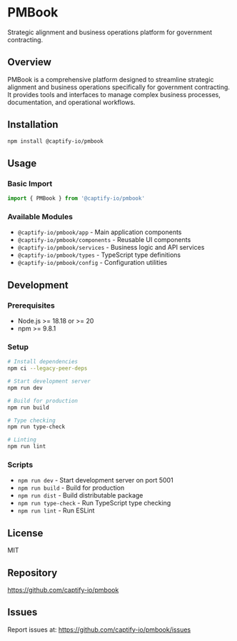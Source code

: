 # PMBook

Strategic alignment and business operations platform for government contracting.

## Overview

PMBook is a comprehensive platform designed to streamline strategic alignment and business operations specifically for government contracting. It provides tools and interfaces to manage complex business processes, documentation, and operational workflows.

## Installation

```bash
npm install @captify-io/pmbook
```

## Usage

### Basic Import

```typescript
import { PMBook } from '@captify-io/pmbook'
```

### Available Modules

- `@captify-io/pmbook/app` - Main application components
- `@captify-io/pmbook/components` - Reusable UI components
- `@captify-io/pmbook/services` - Business logic and API services
- `@captify-io/pmbook/types` - TypeScript type definitions
- `@captify-io/pmbook/config` - Configuration utilities

## Development

### Prerequisites

- Node.js >= 18.18 or >= 20
- npm >= 9.8.1

### Setup

```bash
# Install dependencies
npm ci --legacy-peer-deps

# Start development server
npm run dev

# Build for production
npm run build

# Type checking
npm run type-check

# Linting
npm run lint
```

### Scripts

- `npm run dev` - Start development server on port 5001
- `npm run build` - Build for production
- `npm run dist` - Build distributable package
- `npm run type-check` - Run TypeScript type checking
- `npm run lint` - Run ESLint

## License

MIT

## Repository

https://github.com/captify-io/pmbook

## Issues

Report issues at: https://github.com/captify-io/pmbook/issues